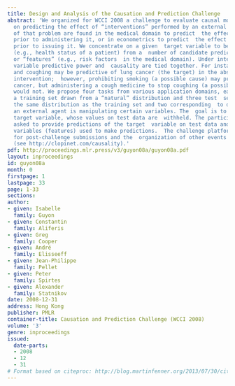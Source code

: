 ```yaml
---
title: Design and Analysis of the Causation and Prediction Challenge
abstract: 'We organized for WCCI 2008 a challenge to evaluate causal modeling techniques,  focusing
  on predicting the effect of “interventions” performed by an external  agent. Examples
  of that problem are found in the medical domain to predict  the effect of a drug
  prior to administering it, or in econometrics to predict  the effect of a new policy
  prior to issuing it. We concentrate on a given  target variable to be predicted
  (e.g., health status of a patient) from a  number of candidate predictive variables
  or “features” (e.g., risk factors  in the medical domain). Under interventions,
  variable predictive power and  causality are tied together. For instance, both smoking
  and coughing may be predictive of lung cancer (the target) in the absence of external
  intervention;  however, prohibiting smoking (a possible cause) may prevent lung
  cancer, but administering a cough medicine to stop coughing (a possible consequence)
  would not. We propose four tasks from various application domains, each dataset  including
  a training set drawn from a “natural” distribution and three test  sets: one from
  the same distribution as the training set and two corresponding  to data drawn when
  an external agent is manipulating certain variables. The  goal is to predict a binary
  target variable, whose values on test data are  withheld. The participants were
  asked to provide predictions of the target  variable on test data and the list of
  variables (features) used to make predictions.  The challenge platform remains open
  for post-challenge submissions and the  organization of other events is under way
  (see http://clopinet.com/causality).'
pdf: http://proceedings.mlr.press/v3/guyon08a/guyon08a.pdf
layout: inproceedings
id: guyon08a
month: 0
firstpage: 1
lastpage: 33
page: 1-33
sections: 
author:
- given: Isabelle
  family: Guyon
- given: Constantin
  family: Aliferis
- given: Greg
  family: Cooper
- given: André
  family: Elisseeff
- given: Jean-Philippe
  family: Pellet
- given: Peter
  family: Spirtes
- given: Alexander
  family: Statnikov
date: 2008-12-31
address: Hong Kong
publisher: PMLR
container-title: Causation and Prediction Challenge (WCCI 2008)
volume: '3'
genre: inproceedings
issued:
  date-parts:
  - 2008
  - 12
  - 31
# Format based on citeproc: http://blog.martinfenner.org/2013/07/30/citeproc-yaml-for-bibliographies/
---
```

